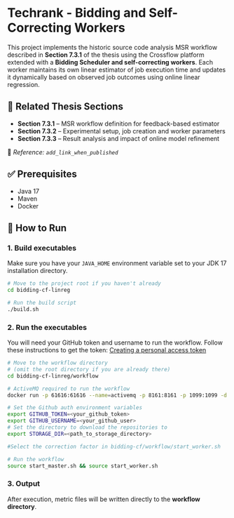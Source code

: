 # Techrank - Bidding and Self-Correcting Workers
This project implements the historic source code analysis MSR workflow described in **Section 7.3.1** of the thesis using the Crossflow platform extended with a **Bidding Scheduler and self-correcting workers**. Each worker maintains its own linear estimator of job execution time and updates it dynamically based on observed job outcomes using online linear regression.

## 📘 Related Thesis Sections

- **Section 7.3.1** – MSR workflow definition for feedback-based estimator
- **Section 7.3.2** – Experimental setup, job creation and worker parameters
- **Section 7.3.3** – Result analysis and impact of online model refinement

📎 *Reference: `add_link_when_published`*

## ✅ Prerequisites
- Java 17
- Maven
- Docker

## 🚀 How to Run
### 1. Build executables
Make sure you have your `JAVA_HOME` environment variable set to your JDK 17 installation directory.

```bash
# Move to the project root if you haven't already
cd bidding-cf-linreg

# Run the build script
./build.sh
```

### 2. Run the executables
You will need your GitHub token and username to run the workflow.
Follow these instructions to get the token:
[Creating a personal access token](https://docs.github.com/en/github/authenticating-to-github/creating-a-personal-access-token)

```bash
# Move to the workflow directory 
# (omit the root directory if you are already there)
cd bidding-cf-linreg/workflow

# ActiveMQ required to run the workflow
docker run -p 61616:61616 --name=activemq -p 8161:8161 -p 1099:1099 -d antonw/activemq-jmx

# Set the Github auth environment variables
export GITHUB_TOKEN=<your_github_token>
export GITHUB_USERNAME=<your_github_user>
# Set the directory to download the repositories to
export STORAGE_DIR=<path_to_storage_directory>

#Select the correction factor in bidding-cf/workflow/start_worker.sh

# Run the workflow
source start_master.sh && source start_worker.sh
```
### 3. Output
After execution, metric files will be written directly to the **workflow directory**.
